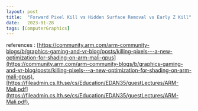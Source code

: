 ```yaml
---
layout: post
title:  "Forward Pixel Kill vs Hidden Surface Removal vs Early Z Kill"
date:   2023-01-28
tags: [ComputerGraphics]
---            
```



references : [https://community.arm.com/arm-community-blogs/b/graphics-gaming-and-vr-blog/posts/killing-pixels---a-new-optimization-for-shading-on-arm-mali-gpus](https://community.arm.com/arm-community-blogs/b/graphics-gaming-and-vr-blog/posts/killing-pixels---a-new-optimization-for-shading-on-arm-mali-gpus), [https://fileadmin.cs.lth.se/cs/Education/EDAN35/guestLectures/ARM-Mali.pdf](https://fileadmin.cs.lth.se/cs/Education/EDAN35/guestLectures/ARM-Mali.pdf), 